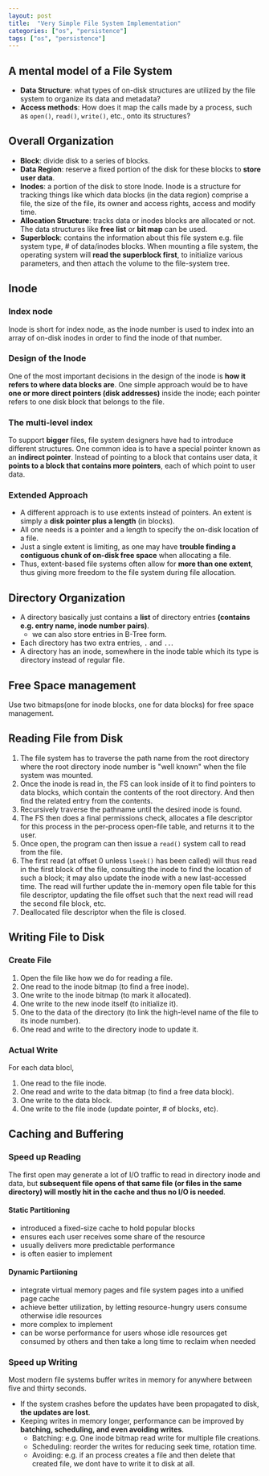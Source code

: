 ```yaml
---
layout: post
title:  "Very Simple File System Implementation"
categories: ["os", "persistence"]
tags: ["os", "persistence"]
---
```


## A mental model of a File System

- **Data Structure**: what types of on-disk structures are utilized by the file system to organize its data and metadata?
- **Access methods**: How does it map the calls made by a process, such as `open()`, `read()`, `write()`, etc., onto its structures? 


## Overall Organization

- **Block**: divide disk to a series of blocks.
- **Data Region**: reserve a fixed portion of the disk for these blocks to **store user data**.
- **Inodes**: a portion of the disk to store Inode. Inode is a structure for tracking things like which data blocks (in the data region) comprise a file, the size of the file, its owner and access rights, access and modify time.
- **Allocation Structure**: tracks data or inodes blocks are allocated or not. The data structures like **free list** or **bit map** can be used.
- **Superblock**: contains the information about this file system e.g. file system type, # of data/inodes blocks. When mounting a file system, the operating system will **read the superblock first**, to initialize various parameters, and then attach the volume to the file-system tree. 

## Inode

### Index node

Inode is short for index node, as the inode number is used to index into an array of on-disk inodes in order to find the inode of that number.

### Design of the Inode

One of the most important decisions in the design of the inode is **how it refers to where data blocks are**. One simple approach would be to have **one or more direct pointers (disk addresses)** inside the inode; each pointer refers to one disk block that belongs to the file.

### The multi-level index

To support **bigger** files, file system designers have had to introduce different structures. One common idea is to have a special pointer known as an **indirect pointer**. Instead of pointing to a block that contains user data, it **points to a block that contains more pointers**, each of which point to user data.

### Extended Approach

- A different approach is to use extents instead of pointers. An extent is simply a **disk pointer plus a length** (in blocks).
- All one needs is a pointer and a length to specify the on-disk location of a file.
- Just a single extent is limiting, as one may have **trouble finding a contiguous chunk of on-disk free space** when allocating a file.
- Thus, extent-based file systems often allow for **more than one extent**, thus giving more freedom to the file system during file allocation.

## Directory Organization

- A directory basically just contains a **list** of directory entries **(contains e.g. entry name, inode number pairs)**.
  - we can also store entries in B-Tree form.
- Each directory has two extra entries, `.` and `..`.
- A directory has an inode, somewhere in the inode table which its type is directory instead of regular file.

## Free Space management

Use two bitmaps(one for inode blocks, one for data blocks) for free space management.

## Reading File from Disk

1. The file system has to traverse the path name from the root directory where the root directory inode number is "well known" when the file system was mounted. 
2. Once the inode is read in, the FS can look inside of it to find pointers to data blocks, which contain the contents of the root directory. And then find the related entry from the contents.
3. Recursively traverse the pathname until the desired inode is found.
4. The FS then does a final permissions check, allocates a file descriptor for this process in the per-process open-file table, and returns it to the user.
5. Once open, the program can then issue a `read()` system call to read from the file.
6. The first read (at offset 0 unless `lseek()` has been called) will thus read in the first block of the file, consulting the inode to find the location of such a block; it may also update the inode with a new last-accessed time. The read will further update the in-memory open file table for this file descriptor, updating the file offset such that the next read will read the second file block, etc.
7. Deallocated file descriptor when the file is closed.

## Writing File to Disk

### Create File

1. Open the file like how we do for reading a file.
2. One read to the inode bitmap (to find a free inode).
3. One write to the inode bitmap (to mark it allocated).
4. One write to the new inode itself (to initialize it).
5. One to the data of the directory (to link the high-level name of the file to its inode number).
6. One read and write to the directory inode to update it.

### Actual Write

For each data blocl,
1. One read to the file inode.
2. One read and write to the data bitmap (to  find a free data block).
3. One write to the data block.
4. One write to the file inode (update pointer, # of blocks, etc).

## Caching and Buffering

### Speed up Reading

The first open may generate a lot of I/O traffic to read in directory inode and data, but **subsequent file opens of that same file (or files in the same directory) will mostly hit in the cache and thus no I/O is needed**.

#### Static Partitioning 

- introduced a fixed-size cache to hold popular blocks 
- ensures each user receives some share of the resource
- usually delivers more predictable performance
- is often easier to implement

#### Dynamic Partiioning 
- integrate virtual memory pages and file system pages into a unified page cache 
- achieve better utilization, by letting resource-hungry users consume otherwise idle resources
- more complex to implement
- can be worse performance for users whose idle resources get consumed by others and then take a long time to reclaim when needed

### Speed up Writing

Most modern file systems buffer writes in memory for anywhere between five and thirty seconds.

- If the system crashes before the updates have been propagated to disk, **the updates are lost**.
- Keeping writes in memory longer, performance can be improved by **batching, scheduling, and even avoiding writes**.
  - Batching: e.g. One inode bitmap read write for multiple file creations.
  - Scheduling: reorder the writes for reducing seek time, rotation time.
  - Avoiding: e.g. if an process creates a file and then delete that created file, we dont have to write it to disk at all.

